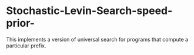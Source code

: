 # Stochastic-Levin-Search-speed-prior-
This implements a version of universal search for programs that compute a particular prefix.
